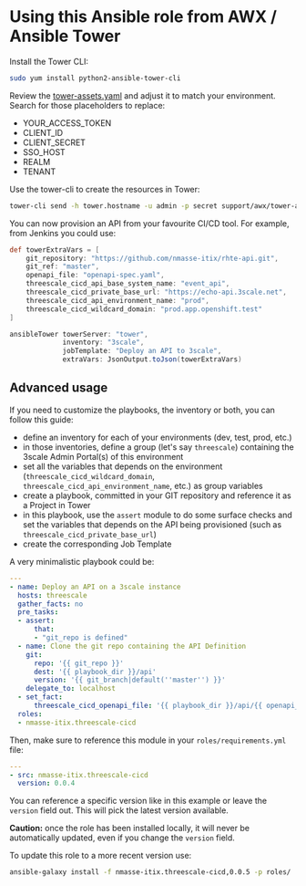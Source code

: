 # Using this Ansible role from AWX / Ansible Tower

Install the Tower CLI:

```sh
sudo yum install python2-ansible-tower-cli
```

Review the [tower-assets.yaml](tower-assets.yaml) and adjust it to match your environment.
Search for those placeholders to replace:

- YOUR_ACCESS_TOKEN
- CLIENT_ID
- CLIENT_SECRET
- SSO_HOST
- REALM
- TENANT

Use the tower-cli to create the resources in Tower:

```sh
tower-cli send -h tower.hostname -u admin -p secret support/awx/tower-assets.yaml
```

You can now provision an API from your favourite CI/CD tool. For example, from Jenkins you could use:

```groovy
def towerExtraVars = [
    git_repository: "https://github.com/nmasse-itix/rhte-api.git",
    git_ref: "master",
    openapi_file: "openapi-spec.yaml",
    threescale_cicd_api_base_system_name: "event_api",
    threescale_cicd_private_base_url: "https://echo-api.3scale.net",
    threescale_cicd_api_environment_name: "prod",
    threescale_cicd_wildcard_domain: "prod.app.openshift.test"
]

ansibleTower towerServer: "tower",
             inventory: "3scale",
             jobTemplate: "Deploy an API to 3scale",
             extraVars: JsonOutput.toJson(towerExtraVars)
```

## Advanced usage

If you need to customize the playbooks, the inventory or both, you can follow this guide:

- define an inventory for each of your environments (dev, test, prod, etc.)
- in those inventories, define a group (let's say `threescale`) containing
  the 3scale Admin Portal(s) of this environment
- set all the variables that depends on the environment (`threescale_cicd_wildcard_domain`, `threescale_cicd_api_environment_name`, etc.) as
  group variables
- create a playbook, committed in your GIT repository and reference it as a Project
  in Tower
- in this playbook, use the `assert` module to do some surface checks and set the variables that depends on the API being provisioned (such as `threescale_cicd_private_base_url`)
- create the corresponding Job Template

A very minimalistic playbook could be:

```yaml
---
- name: Deploy an API on a 3scale instance
  hosts: threescale
  gather_facts: no
  pre_tasks:
  - assert:
      that:
      - "git_repo is defined"
  - name: Clone the git repo containing the API Definition
    git:
      repo: '{{ git_repo }}'
      dest: '{{ playbook_dir }}/api'
      version: '{{ git_branch|default(''master'') }}'
    delegate_to: localhost
  - set_fact:
      threescale_cicd_openapi_file: '{{ playbook_dir }}/api/{{ openapi_file|default(''openapi-spec.yaml'') }}'
  roles:
  - nmasse-itix.threescale-cicd
```

Then, make sure to reference this module in your `roles/requirements.yml` file:

```yaml
---
- src: nmasse-itix.threescale-cicd
  version: 0.0.4
```

You can reference a specific version like in this example or leave the `version`
field out. This will pick the latest version available.

**Caution:** once the role has been installed locally, it will never be
automatically updated, even if you change the `version` field.

To update this role to a more recent version use:

```sh
ansible-galaxy install -f nmasse-itix.threescale-cicd,0.0.5 -p roles/
```
